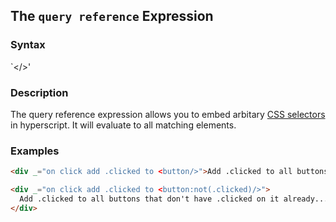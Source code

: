 
## The `query reference` Expression

### Syntax

`<<css query>/>'

### Description

The query reference expression allows you to embed arbitary [CSS selectors](https://www.w3schools.com/cssref/css_selectors.asp) in hyperscript. It will evaluate to all matching elements.

### Examples

```html
<div _="on click add .clicked to <button/>">Add .clicked to all buttons</div>

<div _="on click add .clicked to <button:not(.clicked)/>">
  Add .clicked to all buttons that don't have .clicked on it already...
</div>
```
